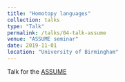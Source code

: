 ```yaml
---
title: "Homotopy languages"
collection: talks
type: "Talk"
permalink: /talks/04-talk-assume
venue: "ASSUME seminar"
date: 2019-11-01
location: "University of Birmingham"
---
```


Talk for the <a href="https://tdejong.com/ASSUME/">ASSUME </a>
